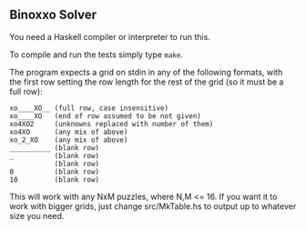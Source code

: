 ## Binoxxo Solver

You need a Haskell compiler or interpreter to run this.

To compile and run the tests simply type `make`.

The program expects a grid on stdin in any of the following formats, with the
first row setting the row length for the rest of the grid (so it must be a full
row):

```
xo____XO__ (full row, case insensitive)
xo____XO   (end of row assumed to be not given)
xo4XO2     (unknowns replaced with number of them)
xo4XO      (any mix of above)
xo_2_XO    (any mix of above)
__________ (blank row)
_          (blank row)
           (blank row)
0          (blank row)
10         (blank row)
```

This will work with any NxM puzzles, where N,M <= 16.  If you want it to work
with bigger grids, just change src/MkTable.hs to output up to whatever size you
need.
